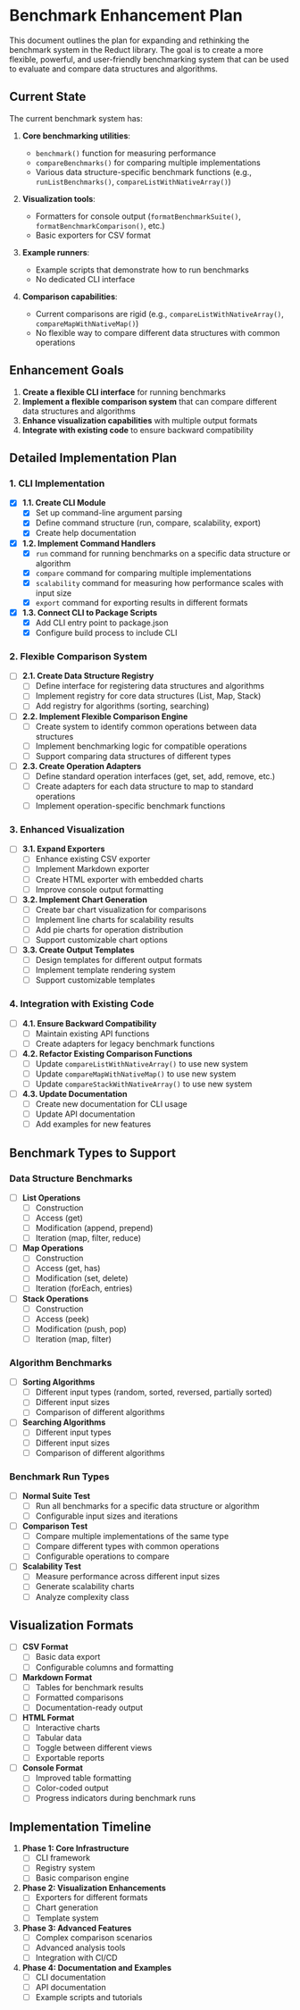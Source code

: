 # Benchmark Enhancement Plan

This document outlines the plan for expanding and rethinking the benchmark system in the Reduct library. The goal is to create a more flexible, powerful, and user-friendly benchmarking system that can be used to evaluate and compare data structures and algorithms.

## Current State

The current benchmark system has:

1. **Core benchmarking utilities**:
   - `benchmark()` function for measuring performance
   - `compareBenchmarks()` for comparing multiple implementations
   - Various data structure-specific benchmark functions (e.g., `runListBenchmarks()`, `compareListWithNativeArray()`)

2. **Visualization tools**:
   - Formatters for console output (`formatBenchmarkSuite()`, `formatBenchmarkComparison()`, etc.)
   - Basic exporters for CSV format

3. **Example runners**:
   - Example scripts that demonstrate how to run benchmarks
   - No dedicated CLI interface

4. **Comparison capabilities**:
   - Current comparisons are rigid (e.g., `compareListWithNativeArray()`, `compareMapWithNativeMap()`)
   - No flexible way to compare different data structures with common operations

## Enhancement Goals

1. **Create a flexible CLI interface** for running benchmarks
2. **Implement a flexible comparison system** that can compare different data structures and algorithms
3. **Enhance visualization capabilities** with multiple output formats
4. **Integrate with existing code** to ensure backward compatibility

## Detailed Implementation Plan

### 1. CLI Implementation

- [x] **1.1. Create CLI Module**
  - [x] Set up command-line argument parsing
  - [x] Define command structure (run, compare, scalability, export)
  - [x] Create help documentation

- [x] **1.2. Implement Command Handlers**
  - [x] `run` command for running benchmarks on a specific data structure or algorithm
  - [x] `compare` command for comparing multiple implementations
  - [x] `scalability` command for measuring how performance scales with input size
  - [x] `export` command for exporting results in different formats

- [x] **1.3. Connect CLI to Package Scripts**
  - [x] Add CLI entry point to package.json
  - [x] Configure build process to include CLI

### 2. Flexible Comparison System

- [ ] **2.1. Create Data Structure Registry**
  - [ ] Define interface for registering data structures and algorithms
  - [ ] Implement registry for core data structures (List, Map, Stack)
  - [ ] Add registry for algorithms (sorting, searching)

- [ ] **2.2. Implement Flexible Comparison Engine**
  - [ ] Create system to identify common operations between data structures
  - [ ] Implement benchmarking logic for compatible operations
  - [ ] Support comparing data structures of different types

- [ ] **2.3. Create Operation Adapters**
  - [ ] Define standard operation interfaces (get, set, add, remove, etc.)
  - [ ] Create adapters for each data structure to map to standard operations
  - [ ] Implement operation-specific benchmark functions

### 3. Enhanced Visualization

- [ ] **3.1. Expand Exporters**
  - [ ] Enhance existing CSV exporter
  - [ ] Implement Markdown exporter
  - [ ] Create HTML exporter with embedded charts
  - [ ] Improve console output formatting

- [ ] **3.2. Implement Chart Generation**
  - [ ] Create bar chart visualization for comparisons
  - [ ] Implement line charts for scalability results
  - [ ] Add pie charts for operation distribution
  - [ ] Support customizable chart options

- [ ] **3.3. Create Output Templates**
  - [ ] Design templates for different output formats
  - [ ] Implement template rendering system
  - [ ] Support customizable templates

### 4. Integration with Existing Code

- [ ] **4.1. Ensure Backward Compatibility**
  - [ ] Maintain existing API functions
  - [ ] Create adapters for legacy benchmark functions

- [ ] **4.2. Refactor Existing Comparison Functions**
  - [ ] Update `compareListWithNativeArray()` to use new system
  - [ ] Update `compareMapWithNativeMap()` to use new system
  - [ ] Update `compareStackWithNativeArray()` to use new system

- [ ] **4.3. Update Documentation**
  - [ ] Create new documentation for CLI usage
  - [ ] Update API documentation
  - [ ] Add examples for new features

## Benchmark Types to Support

### Data Structure Benchmarks

- [ ] **List Operations**
  - [ ] Construction
  - [ ] Access (get)
  - [ ] Modification (append, prepend)
  - [ ] Iteration (map, filter, reduce)

- [ ] **Map Operations**
  - [ ] Construction
  - [ ] Access (get, has)
  - [ ] Modification (set, delete)
  - [ ] Iteration (forEach, entries)

- [ ] **Stack Operations**
  - [ ] Construction
  - [ ] Access (peek)
  - [ ] Modification (push, pop)
  - [ ] Iteration (map, filter)

### Algorithm Benchmarks

- [ ] **Sorting Algorithms**
  - [ ] Different input types (random, sorted, reversed, partially sorted)
  - [ ] Different input sizes
  - [ ] Comparison of different algorithms

- [ ] **Searching Algorithms**
  - [ ] Different input types
  - [ ] Different input sizes
  - [ ] Comparison of different algorithms

### Benchmark Run Types

- [ ] **Normal Suite Test**
  - [ ] Run all benchmarks for a specific data structure or algorithm
  - [ ] Configurable input sizes and iterations

- [ ] **Comparison Test**
  - [ ] Compare multiple implementations of the same type
  - [ ] Compare different types with common operations
  - [ ] Configurable operations to compare

- [ ] **Scalability Test**
  - [ ] Measure performance across different input sizes
  - [ ] Generate scalability charts
  - [ ] Analyze complexity class

## Visualization Formats

- [ ] **CSV Format**
  - [ ] Basic data export
  - [ ] Configurable columns and formatting

- [ ] **Markdown Format**
  - [ ] Tables for benchmark results
  - [ ] Formatted comparisons
  - [ ] Documentation-ready output

- [ ] **HTML Format**
  - [ ] Interactive charts
  - [ ] Tabular data
  - [ ] Toggle between different views
  - [ ] Exportable reports

- [ ] **Console Format**
  - [ ] Improved table formatting
  - [ ] Color-coded output
  - [ ] Progress indicators during benchmark runs

## Implementation Timeline

1. **Phase 1: Core Infrastructure**
   - [ ] CLI framework
   - [ ] Registry system
   - [ ] Basic comparison engine

2. **Phase 2: Visualization Enhancements**
   - [ ] Exporters for different formats
   - [ ] Chart generation
   - [ ] Template system

3. **Phase 3: Advanced Features**
   - [ ] Complex comparison scenarios
   - [ ] Advanced analysis tools
   - [ ] Integration with CI/CD

4. **Phase 4: Documentation and Examples**
   - [ ] CLI documentation
   - [ ] API documentation
   - [ ] Example scripts and tutorials
